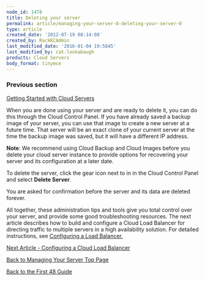 ```yaml
---
node_id: 1478
title: Deleting your server
permalink: article/managing-your-server-8-deleting-your-server-0
type: article
created_date: '2012-07-19 08:14:08'
created_by: RackKCAdmin
last_modified_date: '2016-01-04 19:5845'
last_modified_by: cat.lookabaugh
products: Cloud Servers
body_format: tinymce
---
```


### Previous section

[Getting Started with Cloud
Servers](http://www.rackspace.com/knowledge_center/article/getting-started-with-cloud-servers-0)

 

When you are done using your server and are ready to delete it, you can
do this through the Cloud Control Panel.  If you have already saved a
backup image of your server, you can use that image to create a new
server at a future time.  That server will be an exact clone of your
current server at the time the backup image was saved, but it will have
a different IP address.

**Note**: We recommend using Cloud Backup and Cloud Images before you
delete your cloud server instance to provide options for recovering your
server and its configuration at a later date.

To delete the server, click the gear icon next to in in the Cloud
Control Panel and select **Delete Server**.

You are asked for confirmation before the server and its data are
deleted forever. 

All together, these administration tips and tools give you total control
over your server, and provide some good troubleshooting resources.  The
next article describes how to build and configure a Cloud Load Balancer
for directing traffic to multiple servers in a high availability
solution.  For detailed instructions, see [Configuring a Load
Balancer. ](https://www.rackspace.com/knowledge_center/article/configuring-a-load-balancer)

 

 

[Next Article - Configuring a Cloud Load
Balancer](http://www.rackspace.com/knowledge_center/article/configuring-a-load-balancer)

[Back to Managing Your Server Top
Page](http://www.rackspace.com/knowledge_center/article/rackspace-cloud-essentials-managing-your-server)

[Back to the First 48
Guide](http://www.rackspace.com/knowledge_center/getting-started/cloud-servers)

